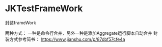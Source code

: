 # JKTestFrameWork
封装frameWork


两种方式：
一种是命令行合并，另外一种是添加Aggregate运行脚本自动合并
封装方式参考简书：
https://www.jianshu.com/p/87dbf57cfe4a
